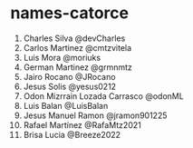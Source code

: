 # names-catorce

1. Charles Silva @devCharles
2. Carlos Martinez @cmtzvitela
3. Luis Mora @moriuks
4. German Martinez @grmnmtz
5. Jairo Rocano @JRocano
6. Jesus Solis @yesus0212
7. Odon Mizrrain Lozada Carrasco @odonML
8. Luis Balan @LuisBalan
9. Jesus Manuel Ramon @jramon901225
10. Rafael Martínez @RafaMtz2021
11. Brisa Lucia @Breeze2022

